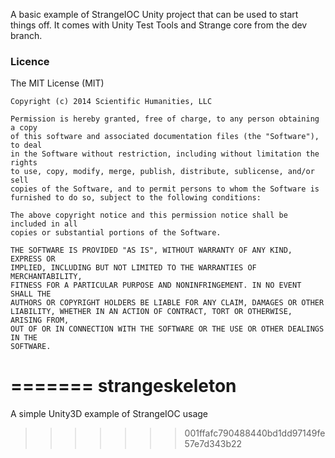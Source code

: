 A basic example of StrangeIOC Unity project that can be used
to start things off. It comes with Unity Test Tools and
Strange core from the dev branch.

### Licence

The MIT License (MIT)

	Copyright (c) 2014 Scientific Humanities, LLC

	Permission is hereby granted, free of charge, to any person obtaining a copy
	of this software and associated documentation files (the "Software"), to deal
	in the Software without restriction, including without limitation the rights
	to use, copy, modify, merge, publish, distribute, sublicense, and/or sell
	copies of the Software, and to permit persons to whom the Software is
	furnished to do so, subject to the following conditions:

	The above copyright notice and this permission notice shall be included in all
	copies or substantial portions of the Software.

	THE SOFTWARE IS PROVIDED "AS IS", WITHOUT WARRANTY OF ANY KIND, EXPRESS OR
	IMPLIED, INCLUDING BUT NOT LIMITED TO THE WARRANTIES OF MERCHANTABILITY,
	FITNESS FOR A PARTICULAR PURPOSE AND NONINFRINGEMENT. IN NO EVENT SHALL THE
	AUTHORS OR COPYRIGHT HOLDERS BE LIABLE FOR ANY CLAIM, DAMAGES OR OTHER
	LIABILITY, WHETHER IN AN ACTION OF CONTRACT, TORT OR OTHERWISE, ARISING FROM,
	OUT OF OR IN CONNECTION WITH THE SOFTWARE OR THE USE OR OTHER DEALINGS IN THE
	SOFTWARE.
=======
strangeskeleton
===============

A simple Unity3D example of StrangeIOC usage
>>>>>>> 001ffafc790488440bd1dd97149fe57e7d343b22
